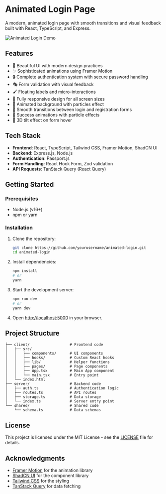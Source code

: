 # Animated Login Page

A modern, animated login page with smooth transitions and visual feedback built with React, TypeScript, and Express.

![Animated Login Demo](https://github.com/yourusername/animated-login/blob/assets/demo.gif)

## Features

- 🎨 Beautiful UI with modern design practices
- ✨ Sophisticated animations using Framer Motion
- 🔒 Complete authentication system with secure password handling
- 🎭 Form validation with visual feedback
- 🖌️ Floating labels and micro-interactions
- 📱 Fully responsive design for all screen sizes
- 🌈 Animated background with particles effect
- 🔄 Smooth transitions between login and registration forms
- 🎯 Success animations with particle effects
- 💫 3D tilt effect on form hover

## Tech Stack

- **Frontend**: React, TypeScript, Tailwind CSS, Framer Motion, ShadCN UI
- **Backend**: Express.js, Node.js
- **Authentication**: Passport.js
- **Form Handling**: React Hook Form, Zod validation
- **API Requests**: TanStack Query (React Query)

## Getting Started

### Prerequisites

- Node.js (v16+)
- npm or yarn

### Installation

1. Clone the repository:
   ```bash
   git clone https://github.com/yourusername/animated-login.git
   cd animated-login
   ```

2. Install dependencies:
   ```bash
   npm install
   # or
   yarn
   ```

3. Start the development server:
   ```bash
   npm run dev
   # or
   yarn dev
   ```

4. Open [http://localhost:5000](http://localhost:5000) in your browser.

## Project Structure

```
├── client/                  # Frontend code
│   ├── src/
│   │   ├── components/      # UI components
│   │   ├── hooks/           # Custom React hooks
│   │   ├── lib/             # Helper functions
│   │   ├── pages/           # Page components
│   │   ├── App.tsx          # Main App component
│   │   └── main.tsx         # Entry point
│   └── index.html
├── server/                  # Backend code
│   ├── auth.ts              # Authentication logic
│   ├── routes.ts            # API routes
│   ├── storage.ts           # Data storage
│   └── index.ts             # Server entry point
└── shared/                  # Shared code
    └── schema.ts            # Data schemas
```

## License

This project is licensed under the MIT License - see the [LICENSE](LICENSE) file for details.

## Acknowledgments

- [Framer Motion](https://www.framer.com/motion/) for the animation library
- [ShadCN UI](https://ui.shadcn.com/) for the component library
- [Tailwind CSS](https://tailwindcss.com/) for the styling
- [TanStack Query](https://tanstack.com/query) for data fetching